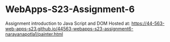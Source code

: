 
# WebApps-S23-Assignment-6
Assignment introduction to Java Script and DOM
Hosted at: <https://44-563-web-apps-s23.github.io/44563-webapps-s23-assignment6-narayanapotla1/painter.html>
